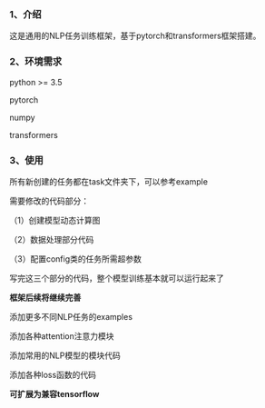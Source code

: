 ### 1、介绍

这是通用的NLP任务训练框架，基于pytorch和transformers框架搭建。

### 2、环境需求

python >= 3.5

pytorch

numpy

transformers

### 3、使用
所有新创建的任务都在task文件夹下，可以参考example  

需要修改的代码部分：  

（1）创建模型动态计算图  

（2）数据处理部分代码  

（3）配置config类的任务所需超参数  

写完这三个部分的代码，整个模型训练基本就可以运行起来了  


**框架后续将继续完善**  

添加更多不同NLP任务的examples  

添加各种attention注意力模块  

添加常用的NLP模型的模块代码  

添加各种loss函数的代码  

**可扩展为兼容tensorflow**



